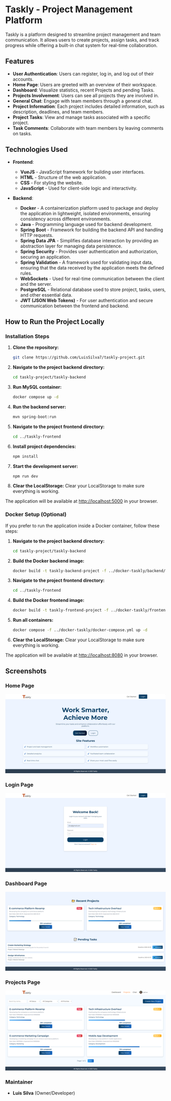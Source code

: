 # Taskly - Project Management Platform

Taskly is a platform designed to streamline project management and team communication. It allows users to create projects, assign tasks, and track progress while offering a built-in chat system for real-time collaboration.

## Features

- **User Authentication**: Users can register, log in, and log out of their accounts.
- **Home Page**: Users are greeted with an overview of their workspace.
- **Dashboard**: Visualize statistics, recent Projects and pending Tasks.
- **Projects Involvement**: Users can see all projects they are involved in.
- **General Chat**: Engage with team members through a general chat.
- **Project Information**: Each project includes detailed information, such as description, deadlines, and team members.
- **Project Tasks**: View and manage tasks associated with a specific project.
- **Task Comments**: Collaborate with team members by leaving comments on tasks.

## Technologies Used

- **Frontend**:

  - **VueJS** - JavaScript framework for building user interfaces.
  - **HTML** - Structure of the web application.
  - **CSS** - For styling the website.
  - **JavaScript** - Used for client-side logic and interactivity.

- **Backend**:
  - **Docker** - A containerization platform used to package and deploy the application in lightweight, isolated environments, ensuring consistency across different environments.
  - **Java** - Programming language used for backend development.
  - **Spring Boot** - Framework for building the backend API and handling HTTP requests.
  - **Spring Data JPA** - Simplifies database interaction by providing an abstraction layer for managing data persistence.
  - **Spring Security** - Provides user authentication and authorization, securing an application.
  - **Spring Validation** - A framework used for validating input data, ensuring that the data received by the application meets the defined rules.
  - **WebSockets** - Used for real-time communication between the client and the server.
  - **PostgreSQL** - Relational database used to store project, tasks, users, and other essential data.
  - **JWT (JSON Web Tokens)** - For user authentication and secure communication between the frontend and backend.

## How to Run the Project Locally

### Installation Steps

1. **Clone the repository:**

   ```bash
   git clone https://github.com/LuisSilva7/taskly-project.git
   ```

2. **Navigate to the project backend directory:**

   ```bash
   cd taskly-project/taskly-backend
   ```

3. **Run MySQL container:**

   ```bash
   docker compose up -d
   ```

4. **Run the backend server:**

   ```bash
   mvn spring-boot:run
   ```

5. **Navigate to the project frontend directory:**

   ```bash
   cd ../taskly-frontend
   ```

6. **Install project dependencies:**

   ```bash
   npm install
   ```

7. **Start the development server:**

   ```bash
   npm run dev
   ```

8. **Clear the LocalStorage:**
   Clear your LocalStorage to make sure everything is working.

The application will be available at [http://localhost:5000](http://localhost:5000) in your browser.

### Docker Setup (Optional)

If you prefer to run the application inside a Docker container, follow these steps:

1. **Navigate to the project backend directory:**

   ```bash
   cd taskly-project/taskly-backend
   ```

2. **Build the Docker backend image:**

   ```bash
   docker build -t taskly-backend-project -f ../docker-taskly/backend/Dockerfile .
   ```

3. **Navigate to the project frontend directory:**

   ```bash
   cd ../taskly-frontend
   ```

4. **Build the Docker frontend image:**

   ```bash
   docker build -t taskly-frontend-project -f ../docker-taskly/frontend/Dockerfile .
   ```

5. **Run all containers:**

   ```bash
   docker compose -f ../docker-taskly/docker-compose.yml up -d
   ```

6. **Clear the LocalStorage:**
   Clear your LocalStorage to make sure everything is working.

The application will be available at [http://localhost:8080](http://localhost:8080) in your browser.

## Screenshots

### Home Page

![Home Page](screenshots/home.png)

### Login Page

![Home Page](screenshots/login.png)

### Dashboard Page

![Dashboard Page](screenshots/dashboard.png)

### Projects Page

![Projects Page](screenshots/projects.png)

### Maintainer

- **Luis Silva** (Owner/Developer)
